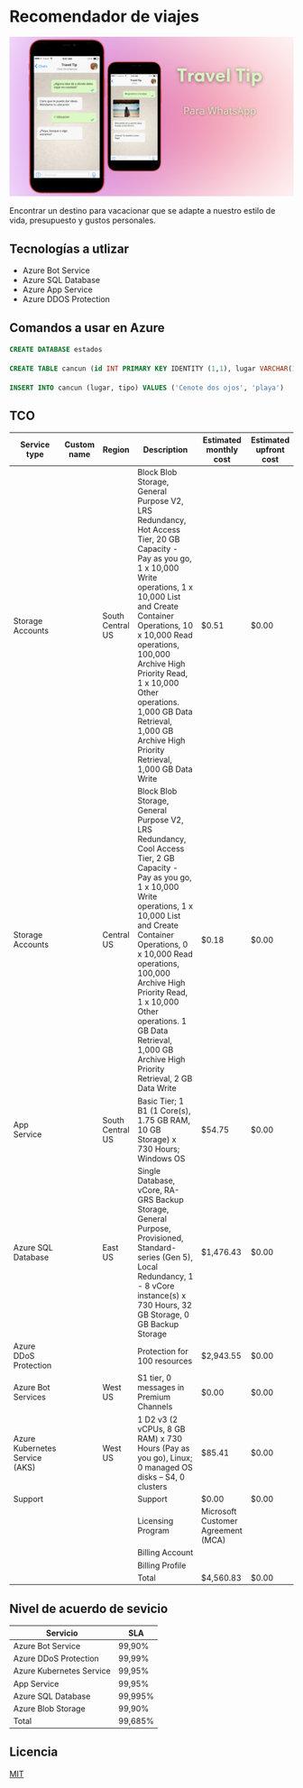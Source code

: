 # Recomendador de viajes

![alt text](https://raw.githubusercontent.com/OscarZambranoLa/InnovaccionVirtual/main/Img/Pink%20Gradient%20Blog%20Banner%20.png)

Encontrar un destino para vacacionar que se adapte a nuestro estilo de vida, presupuesto y gustos personales.​


## Tecnologías a utlizar
- Azure Bot Service​
- Azure SQL Database​
- Azure App Service​
- Azure DDOS Protection



## Comandos a usar en Azure

```sql
CREATE DATABASE estados

CREATE TABLE cancun (id INT PRIMARY KEY IDENTITY (1,1), lugar VARCHAR(100), tipo(40))

INSERT INTO cancun (lugar, tipo) VALUES ('Cenote dos ojos', 'playa')


```
## TCO


| Service type                   | Custom name | Region           | Description                                                                                                                                                                                                                                                                                                                                                                 | Estimated monthly cost             | Estimated upfront cost |
|--------------------------------|-------------|------------------|-----------------------------------------------------------------------------------------------------------------------------------------------------------------------------------------------------------------------------------------------------------------------------------------------------------------------------------------------------------------------------|------------------------------------|------------------------|
| Storage Accounts               |             | South Central US | Block Blob Storage, General Purpose V2, LRS Redundancy, Hot Access Tier, 20 GB Capacity - Pay as you go, 1 x 10,000 Write operations, 1 x 10,000 List and Create Container Operations, 10 x 10,000 Read operations, 100,000 Archive High Priority Read, 1 x 10,000 Other operations. 1,000 GB Data Retrieval, 1,000 GB Archive High Priority Retrieval, 1,000 GB Data Write | $0.51                              | $0.00                  |
| Storage Accounts               |             | Central US       | Block Blob Storage, General Purpose V2, LRS Redundancy, Cool Access Tier, 2 GB Capacity - Pay as you go, 1 x 10,000 Write operations, 1 x 10,000 List and Create Container Operations, 0 x 10,000 Read operations, 100,000 Archive High Priority Read, 1 x 10,000 Other operations. 1 GB Data Retrieval, 1,000 GB Archive High Priority Retrieval, 2 GB Data Write          | $0.18                              | $0.00                  |
| App Service                    |             | South Central US | Basic Tier; 1 B1 (1 Core(s), 1.75 GB RAM, 10 GB Storage) x 730 Hours; Windows OS                                                                                                                                                                                                                                                                                            | $54.75                             | $0.00                  |
| Azure SQL Database             |             | East US          | Single Database, vCore, RA-GRS Backup Storage, General Purpose, Provisioned, Standard-series (Gen 5), Local Redundancy, 1 - 8 vCore instance(s) x 730 Hours, 32 GB Storage, 0 GB Backup Storage                                                                                                                                                                             | $1,476.43                          | $0.00                  |
| Azure DDoS Protection          |             |                  | Protection for 100 resources                                                                                                                                                                                                                                                                                                                                                | $2,943.55                          | $0.00                  |
| Azure Bot Services             |             | West US          | S1 tier, 0 messages in Premium Channels                                                                                                                                                                                                                                                                                                                                     | $0.00                              | $0.00                  |
| Azure Kubernetes Service (AKS) |             | West US          | 1 D2 v3 (2 vCPUs, 8 GB RAM) x 730 Hours (Pay as you go), Linux; 0 managed OS disks – S4, 0 clusters                                                                                                                                                                                                                                                                         | $85.41                             | $0.00                  |
| Support                        |             |                  | Support                                                                                                                                                                                                                                                                                                                                                                     | $0.00                              | $0.00                  |
|                                |             |                  | Licensing Program                                                                                                                                                                                                                                                                                                                                                           | Microsoft Customer Agreement (MCA) |                        |
|                                |             |                  | Billing Account                                                                                                                                                                                                                                                                                                                                                             |                                    |                        |
|                                |             |                  | Billing Profile                                                                                                                                                                                                                                                                                                                                                             |                                    |                        |
|                                |             |                  | Total                                                                                                                                                                                                                                                                                                                                                                       | $4,560.83                          | $0.00                  |


## Nivel de acuerdo de sevicio

| Servicio                 | SLA     |
|--------------------------|---------|
| Azure Bot Service        | 99,90%  |
| Azure DDoS Protection    | 99,99%  |
| Azure Kubernetes Service | 99,95%  |
| App Service              | 99,95%  |
| Azure SQL Database       | 99,995% |
| Azure Blob Storage       | 99,90%  |
| Total                    | 99,685% |

## Licencia
[MIT](https://choosealicense.com/licenses/mit/)
